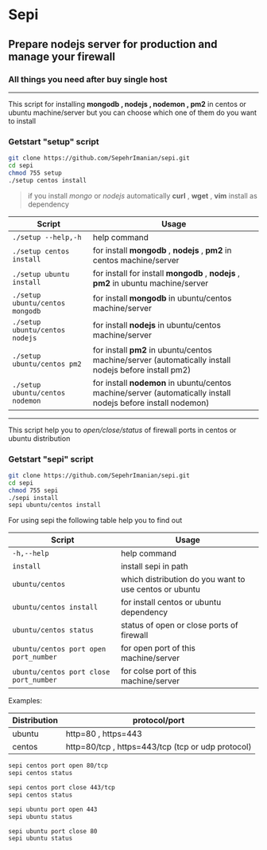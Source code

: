 # Sepi
## Prepare nodejs server for production and manage your firewall
### All things you need after buy single host

-----------------------------------------------
This script for installing **mongodb , nodejs , nodemon , pm2** in centos or ubuntu machine/server but you can choose which one of them do you want to install

### Getstart "setup" script
```bash
git clone https://github.com/SepehrImanian/sepi.git
cd sepi
chmod 755 setup
./setup centos install
```

> if you install *mongo* or *nodejs* automatically **curl** , **wget** , **vim**  install as dependency

Script | Usage
------------- | --------------
`./setup --help,-h` | help command
`./setup centos install` | for install **mongodb** , **nodejs** , **pm2** in centos machine/server
`./setup ubuntu install` | for install for install **mongodb** , **nodejs** , **pm2** in ubuntu machine/server
`./setup ubuntu/centos mongodb` | for install **mongodb** in ubuntu/centos machine/server
`./setup ubuntu/centos nodejs` | for install **nodejs** in ubuntu/centos machine/server
`./setup ubuntu/centos pm2` | for install **pm2** in ubuntu/centos machine/server (automatically install nodejs before install pm2)
`./setup ubuntu/centos nodemon` | for install **nodemon** in ubuntu/centos machine/server (automatically install nodejs before install nodemon)
----------------------------------------

This script help you to *open/close/status* of firewall ports in centos or ubuntu distribution

### Getstart "sepi" script
```bash
git clone https://github.com/SepehrImanian/sepi.git
cd sepi
chmod 755 sepi
./sepi install
sepi ubuntu/centos install
```

For using sepi the following table help you to find out

Script | Usage
------------- | --------------
`-h,--help`                         | help command
`install`                           | install sepi in path
`ubuntu/centos`                     | which distribution do you want to use centos or ubuntu
`ubuntu/centos install`             | for install centos or ubuntu dependency
`ubuntu/centos status`              | status of open or close ports of firewall
`ubuntu/centos port open port_number` | for open port of this machine/server
`ubuntu/centos port close port_number` | for colse port of this machine/server


Examples:

Distribution | protocol/port
------------- | --------------
ubuntu | http=80 , https=443
centos | http=80/tcp , https=443/tcp (tcp or udp protocol)

```bash
sepi centos port open 80/tcp
sepi centos status

sepi centos port close 443/tcp
sepi centos status

sepi ubuntu port open 443
sepi ubuntu status

sepi ubuntu port close 80
sepi ubuntu status
```

